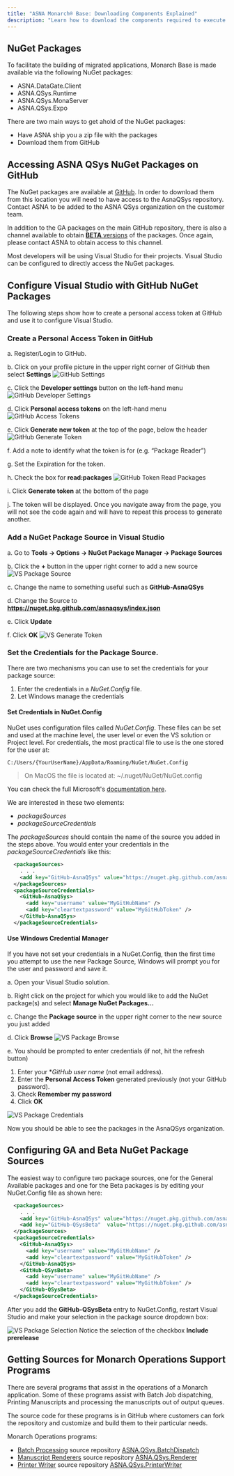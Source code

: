 ```yaml
---
title: "ASNA Monarch® Base: Downloading Components Explained"
description: "Learn how to download the components required to execute applications migrated to ASNA Monarch® Base."
---
```


## NuGet Packages
To facilitate the building of migrated applications, Monarch Base is made available via the following NuGet packages:

- ASNA.DataGate.Client
- ASNA.QSys.Runtime
- ASNA.QSys.MonaServer
- ASNA.QSys.Expo

There are two main ways to get ahold of the NuGet packages:
 - Have ASNA ship you a zip file with the packages
 - Download them from GitHub

## Accessing ASNA QSys NuGet Packages on GitHub
The NuGet packages are available at [GitHub](https://github.com/orgs/asnaqsys/packages). In order to download them from this location you will need to have access to the AsnaQSys repository. Contact ASNA to be added to the ASNA QSys organization on the customer team.

In addition to the GA packages on the main GitHub repository, there is also a channel available to obtain [**BETA** versions](https://github.com/orgs/asnaqsys-beta/packages) of the packages. Once again, please contact ASNA to obtain access to this channel.

Most developers will be using Visual Studio for their projects.  Visual Studio can be configured to directly access the NuGet packages.

## Configure Visual Studio with GitHub NuGet Packages
The following steps show how to create a personal access token at GitHub and use it to configure Visual Studio.

### Create a Personal Access Token in GitHub
a.	Register/Login to GitHub.

b.	Click on your profile picture in the upper right corner of GitHub then select **Settings**
![GitHub Settings](images/github-settings.jpg)

c.	Click the **Developer settings** button on the left-hand menu
![GitHub Developer Settings](images/github-developer-settings.jpg)

d.	Click **Personal access tokens** on the left-hand menu
![GitHub Access Tokens](images/github-access-tokens.jpg)

e.	Click **Generate new token** at the top of the page, below the header
![GitHub Generate Token](images/github-generate-token.jpg)

f.	Add a note to identify what the token is for (e.g. “Package Reader”)

g.	Set the Expiration for the token.

h.	Check the box for **read:packages**
![GitHub Token Read Packages](images/github-token-read-packages.jpg)

i.	Click **Generate token** at the bottom of the page

j.	The token will be displayed. Once you navigate away from the page, you will not see the code again and will have to repeat this process to generate another.

### Add a NuGet Package Source in Visual Studio
a.	Go to **Tools -> Options -> NuGet Package Manager -> Package Sources**

b.	Click the **+** button in the upper right corner to add a new source
![VS Package Source](images/vs-package-sources.jpg)

c.	Change the name to something useful such as **GitHub-AsnaQSys**

d.	Change the Source to **https://nuget.pkg.github.com/asnaqsys/index.json**

e.	Click **Update**

f.	Click **OK**
![VS Generate Token](images/vs-package-update.jpg)

### Set the Credentials for the Package Source.
There are two mechanisms you can use to set the credentials for your package source:
  1. Enter the credentials in a *NuGet.Config* file.
  2. Let Windows manage the credentials

#### Set Credentials in NuGet.Config
NuGet uses configuration files called *NuGet.Config*.  These files can be set and used at the machine level, the user level or even the VS solution or Project level.  For credentials, the most practical file to use is the one stored for the user at:

    C:/Users/{YourUserName}/AppData/Roaming/NuGet/NuGet.Config

>On MacOS the file is located at: ~/.nuget/NuGet/NuGet.config


You can check the full Microsoft's [documentation here](https://docs.microsoft.com/en-us/nuget/reference/nuget-config-file).

We are interested in these two elements:
 - *packageSources*
 - *packageSourceCredentials*

The *packageSources* should contain the name of the source you added in the steps above.  You would enter your credentials in the *packageSourceCredentials* like this:
```xml
  <packageSources>
    . . . 
    <add key="GitHub-AsnaQSys" value="https://nuget.pkg.github.com/asnaqsys/index.json" />
  </packageSources>
  <packageSourceCredentials>
    <GitHub-AsnaQSys>
      <add key="username" value="MyGitHubName" />
      <add key="cleartextpassword" value="MyGitHubToken" />
    </GitHub-AsnaQSys>
  </packageSourceCredentials>
```

#### Use Windows Credential Manager
If you have not set your credentials in a NuGet.Config, then the first time you attempt to use the new Package Source, Windows will prompt you for the user and password and save it.

a.	Open your Visual Studio solution.

b.	Right click on the project for which you would like to add the NuGet package(s) and select **Manage NuGet Packages…**

c.	Change the **Package source** in the upper right corner to the new source you just added

d.	Click **Browse**
![VS Package Browse](images/vs-package-browse.jpg)

e.	You should be prompted to enter credentials (if not, hit the refresh button)
  1.	Enter your **GitHub user name* (not email address).
  2.	Enter the **Personal Access Token** generated previously (not your GitHub password).
  3.	Check **Remember my password**
  4.	Click **OK**

![VS Package Credentials](images/vs-package-credentials.jpg)

Now you should be able to see the packages in the AsnaQSys organization.

## Configuring GA and Beta NuGet Package Sources
The easiest way to configure two package sources, one for the General Available packages and one for the Beta packages is by editing your NuGet.Config file as shown here:

```xml
  <packageSources>
    . . . 
    <add key="GitHub-AsnaQSys" value="https://nuget.pkg.github.com/asnaqsys/index.json" />
    <add key="GitHub-QSysBeta"  value="https://nuget.pkg.github.com/asnaqsys-beta/index.json" />
  </packageSources>
  <packageSourceCredentials>
    <GitHub-AsnaQSys>
      <add key="username" value="MyGitHubName" />
      <add key="cleartextpassword" value="MyGitHubToken" />
    </GitHub-AsnaQSys>
    <GitHub-QSysBeta>
      <add key="username" value="MyGitHubName" />
      <add key="cleartextpassword" value="MyGitHubToken" />
    </GitHub-QSysBeta>
  </packageSourceCredentials>
```
After you add the **GitHub-QSysBeta** entry to NuGet.Config, restart Visual Studio and make your selection in the package source dropdown box:

![VS Package Selection](images/vs-package-select.jpg)
Notice the selection of the checkbox **Include prerelease**

## Getting Sources for Monarch Operations Support Programs
There are several programs that assist in the operations of a Monarch application.  Some of these programs assist with Batch Job dispatching, Printing Manuscripts and processing the manuscripts out of output queues.

The source code for these programs is in GitHub where customers can fork the repository and customize and build them to their particular needs.

Monarch Operations programs:
 - [Batch Processing](/manuals/hosting/mom/batch-dispatch.html) source repository [ASNA.QSys.BatchDispatch](//github.com/asnaqsys/ASNA.QSys.BatchDispatch)
 - [Manuscript Renderers](/manuals/hosting/mom/manuscript-renderer.html) source repository [ASNA.QSys.Renderer](http://github.com/asnaqsys/ASNA.QSys.Renderer)
 - [Printer Writer](/manuals/hosting/mom/printer-writer.html) source repository [ASNA.QSys.PrinterWriter](//github.com/asnaqsys/ASNA.QSys.PrinterWriter)

